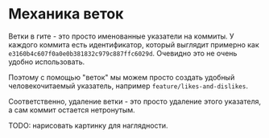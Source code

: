 # Механика веток

Ветки в гите - это просто именованные указатели на коммиты. У каждого коммита есть идентификатор, который выглядит примерно как `e3160b4c607f0a0e0b381832c979c887ffc6029d`. Очевидно это не очень удобно использовать.

Поэтому с помощью "веток" мы можем просто создать удобный человекочитаемый указатель, например `feature/likes-and-dislikes`.

Соответственно, удаление ветки - это просто удаление этого указателя, а сам коммит остается нетронутым.

TODO: нарисовать картинку для наглядности.